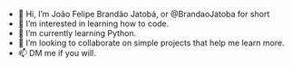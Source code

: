 - 👋 Hi, I’m João Felipe Brandão Jatobá, or @BrandaoJatoba for short
- 👀 I’m interested in learning how to code.
- 🌱 I’m currently learning Python.
- 💞️ I’m looking to collaborate on simple projects that help me learn more.
- 📫 DM me if you will.

<!---
BrandaoJatoba/BrandaoJatoba is a ✨ special ✨ repository because its `README.md` (this file) appears on your GitHub profile.
You can click the Preview link to take a look at your changes.
--->
